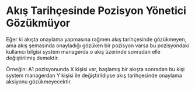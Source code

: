 # Akış Tarihçesinde Pozisyon Yönetici Gözükmüyor

Eğer ki akışta onaylama yapmasına rağmen akış tarihçesinde gözükmeyen, ama akış şemasında onayladığı gözüken bir pozisyon varsa bu pozisyondaki kullanıcı bilgisi system managerda o akış üzerinde sonradan elle değiştirilmiş demektir.

Örneğin:
A1 pozisyonunda X kişisi var, başlamış bir akışta sonradan bu kişi system managerdan Y kişisi ile değiştirildiyse akış tarihçesinde onaylama aksiyonu gözükmeyecektir.

